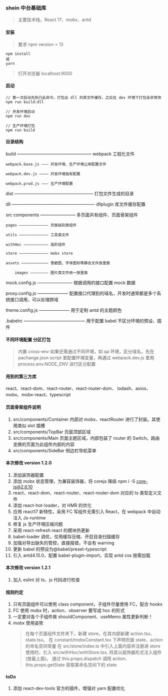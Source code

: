 ### shein 中台基础库

> 主要技术栈，React 17、mobx、antd

#### 安装

> 要求 npm version > 12

```
npm install
或
yarn
```

> 打开浏览器 localhost:9000

#### 启动

```
// 第一次启动先执行此命令，打包出 dll 的库文件缓存，之后在 dev 环境下打包会非常快
npm run build:dll

// 开发环境启动
npm run dev

// 生产环境打包
npm run build

```

#### 目录结构

build ————————————————— webpack 工程化文件

    webpack.base.js ——— 开发环境、生产环境公用配置文件

    webpack.dev.js ———— 开发环境独有配置

    webpack.prod.js ——— 生产环境配置

dist —————————————————— 打包文件生成的目录

dll ——————————————————— dllplugin 库文件缓存配置

src
components ———————— 多页面共有组件、页面骨架组件

    pages ————————————— 页面级别类组件

    utils ————————————— 工具类文件

    withHoc ——————————— 高阶组件

    store ————————————— mobx store

    assets ———————————— 雪碧图、字体图标等静态文件放里面

        images ———————— 图片类文件统一放里面

mock.config.js ———————— 根据调用的接口配置 mock 数据

proxy.config.js ——————— 配置接口代理到的域名，开发时通常都是多个系统接口调用，可以处理跨域

theme.config.js ——————— 用于定制 antd 的主题颜色

.babelrc —————————————— 用于配置 babel 不区分环境的预设、插件

#### 不同环境配置 分区打包

> 内置 cross-env 如果还需通过不同环境，如 qa 环境，区分域名，先在 pachange.json script 里配置环境变量，再通过 webpack.dev.js 里用 process.env.NODE_ENV 进行区分配置

#### 用到的第三方库

react、react-dom、react-router、react-router-dom、
lodash、axios、mobx、mobx-react、typescript

#### 页面骨架组件说明

1. src/components/Container 内部对 mobx、reactRouter 进行了封装。其使用类似 slot 插槽
2. src/components/TopBar 页面顶部区域
3. src/components/Main 页面主题区域，内部包装了 router 的 Switch。路由变换的页面为此组件内部的内容
4. src/components/SideBar 侧边栏导航菜单

#### 本次修改 version 1.2.0

1. 添加装饰器配置
2. 添加 mobx 状态管理，为兼容装饰器，将 corejs 降级 npm i -S core-js@2.6.10
3. react、react-dom、react-router、react-router-dom 对应的 ts 类型定义文件
4. 添加 react-hot-loader，对 HMR 的优化
5. 应用 react17 新特性，采用 FC 写组件无需引入 React，在 webpack 中自动注入 Js-runtime
6. 修复 js 生产环境压缩问题
7. 采用 react-refresh react 的模块热更新
8. babel-loader 调优，仅用缓存压缩、开启目录扫描缓存
9. 加强对导出缺失的管控，直接报错，不会有 warning
10. 更新 babel 的预设为@babel/preset-typescript
11. 引入 antd4.15.0，配置 babel-plugin-import，实现 antd css 按需加载

#### 本次修改 version 1.2.1

1. 加入 eslint 对 ts、js 代码进行检查

#### 规则约定

1. 只有页面组件可以使用 class component，子组件尽量使用 FC，配合 hooks
2. FC 使用 mobx 时，action、observer 要写成 hoc 的形式
3. 一定要对各个子组件做 shouldComponent、useMemo 属性更新判断！
4. mobx 使用姿势
   > 在每个页面组件文件夹下，新建 store，在其内部新建 action.tsx、state.tsx。
   > 在 constant/mobxConstant.tsx 下声明页面 state、action 的命名空间常量
   > 在 src/store/index.ts 中引入上面内容并注册进 store
   > 使用时，引入 src/withHoc/withStore.tsx, 将其以装饰器形式注入组件(放最上面)。
   > 通过 this.props.dispatch 调用 action、this.props.getState 获取某命名空间下的 state

#### toDo

1. 添加 react-dev-tools 官方的插件，增强对 yarn 配置优化
